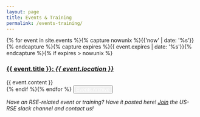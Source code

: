 ```yaml
---
layout: page
title: Events & Training
permalink: /events-training/
---
```


{% for event in site.events %}{% capture nowunix %}{{'now' | date: '%s'}}{% endcapture %}{% capture expires %}{{ event.expires | date: '%s'}}{% endcapture %}{% if expires > nowunix %}
<h3><a target="_blank" href="{{ site.url }}{{ event.url }}" target="_blank">{{ event.title }}: <em>{{ event.location }}</em></a></h3>
{{ event.content }}
<br>
{% endif %}{% endfor %}

<button class="btn btn-primary">
<a style="color:white" href="{{ site.baseurl }}/events-archive/">Events Archive</a></button><br>

_Have an RSE-related event or training?  Have it posted here!  [Join](https://us-rse.org/join/)
the US-RSE slack channel and contact us!_ 



